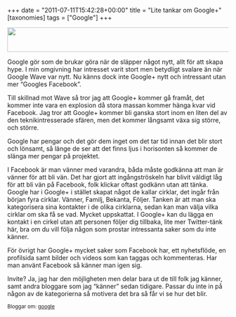 +++
date = "2011-07-11T15:42:28+00:00"
title = "Lite tankar om Google+"
[taxonomies]
tags = ["Google"]
+++

[<img class="aligncenter size-full wp-image-1045" title="google-plus" src="/images/2011/07/google-plus.png" alt="" width="775" height="56" />][1]

Google gör som de brukar göra när de släpper något nytt, allt för att skapa hype. I min omgivning har intresset varit stort men betydligt svalare än när Google Wave var nytt. Nu känns dock inte Google+ nytt och intressant utan mer &#8220;Googles Facebook&#8221;.

Till skillnad mot Wave så tror jag att Google+ kommer gå framåt, det kommer inte vara en explosion då stora massan kommer hänga kvar vid Facebook. Jag tror att Google+ kommer bli ganska stort inom en liten del av den teknikintresserade sfären, men det kommer långsamt växa sig större, och större.

Google har pengar och det gör dem inget om det tar tid innan det blir stort och lönsamt, så länge de ser att det finns ljus i horisonten så kommer de slänga mer pengar på projektet.

I Facebook är man vänner med varandra, båda måste godkänna att man är vänner för att bli vän. Det har gjort att ingångströskeln har blivit väldigt låg för att bli vän på Facebook, folk klickar oftast godkänn utan att tänka. Google har i Google+ i stället skapat något de kallar cirklar, det ingår från början fyra cirklar. Vänner, Familj, Bekanta, Följer. Tanken är att man ska kategorisera sina kontakter i de olika cirklarna, sedan kan man välja vilka cirklar om ska få se vad. Mycket uppskattat. I Google+ kan du lägga en kontakt i en cirkel utan att personen följer dig tillbaka, lite mer Twitter-tänk här, bra om du vill följa någon som prostar intressanta saker som du inte känner.

För övrigt har Google+ mycket saker som Facebook har, ett nyhetsflöde, en profilsida samt bilder och videos som kan taggas och kommenteras. Har man använt Facebook så känner man igen sig.

Invite? Ja, jag har den möjligheten men delar bara ut de till folk jag känner, samt andra bloggare som jag &#8220;känner&#8221; sedan tidigare. Passar du inte in på någon av de kategorierna så motivera det bra så får vi se hur det blir.

<small> <p class='technorati-tags'>
  Bloggar om: <a class='technorati-link' href='http://bloggar.se/om/google' rel='tag' target='_self'>google</a>
</p></small>

 [1]: /images/2011/07/google-plus.png

